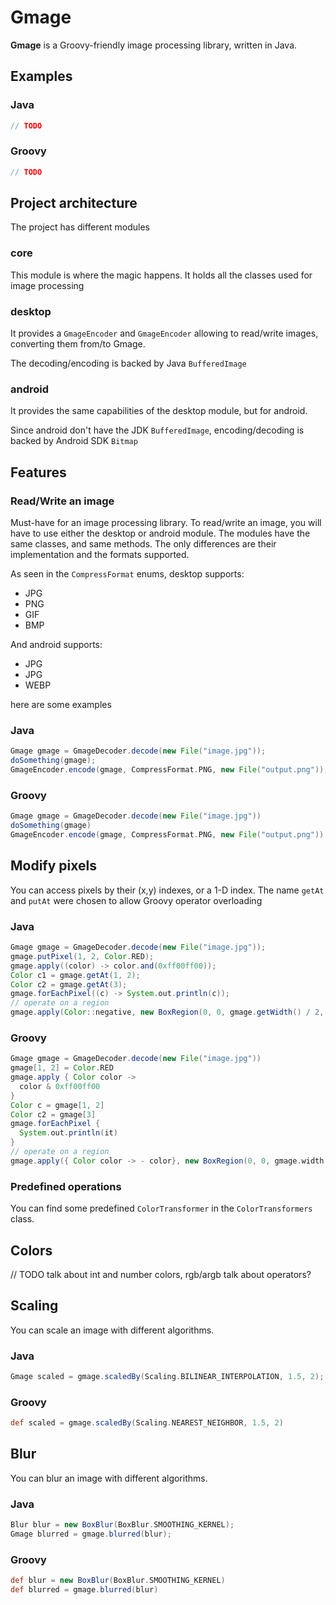 # Gmage

**Gmage** is a Groovy-friendly image processing library, written in Java.

## Examples
### Java

```groovy
// TODO
```
### Groovy
```groovy
// TODO
```

## Project architecture
The project has different modules

### core
This module is where the magic happens. It holds all the classes used for image processing

### desktop
It provides a `GmageEncoder` and `GmageEncoder` allowing to read/write images, converting them from/to Gmage.

The decoding/encoding is backed by Java `BufferedImage`
### android
It provides the same capabilities of the desktop module, but for android.

Since android don't have the JDK `BufferedImage`, encoding/decoding is backed by Android SDK `Bitmap`


## Features

### Read/Write an image
Must-have for an image processing library.
To read/write an image, you will have to use either the desktop or android module.
The modules have the same classes, and same methods. The only differences are their implementation
and the formats supported. 

As seen in the `CompressFormat` enums, desktop supports:
- JPG
- PNG
- GIF
- BMP


And android supports:
- JPG
- JPG
- WEBP


here are some examples

### Java
```groovy
Gmage gmage = GmageDecoder.decode(new File("image.jpg"));
doSomething(gmage);
GmageEncoder.encode(gmage, CompressFormat.PNG, new File("output.png"));
```
### Groovy
```groovy
Gmage gmage = GmageDecoder.decode(new File("image.jpg"))
doSomething(gmage)
GmageEncoder.encode(gmage, CompressFormat.PNG, new File("output.png"))
```

## Modify pixels
You can access pixels by their (x,y) indexes, or a 1-D index. The name `getAt` and `putAt` were
chosen to allow Groovy operator overloading

### Java
```groovy
Gmage gmage = GmageDecoder.decode(new File("image.jpg"));
gmage.putPixel(1, 2, Color.RED);
gmage.apply((color) -> color.and(0xff00ff00));
Color c1 = gmage.getAt(1, 2);
Color c2 = gmage.getAt(3);
gmage.forEachPixel((c) -> System.out.println(c));
// operate on a region
gmage.apply(Color::negative, new BoxRegion(0, 0, gmage.getWidth() / 2,  gmage.getHeight() / 2));
```

### Groovy
```groovy
Gmage gmage = GmageDecoder.decode(new File("image.jpg"))
gmage[1, 2] = Color.RED
gmage.apply { Color color ->
  color & 0xff00ff00
}
Color c = gmage[1, 2]
Color c2 = gmage[3]
gmage.forEachPixel {
  System.out.println(it)
}
// operate on a region
gmage.apply({ Color color -> - color}, new BoxRegion(0, 0, gmage.width / 2,  gmage.height / 2));
```

### Predefined operations
You can find some predefined `ColorTransformer` in the `ColorTransformers` class.

## Colors
// TODO talk about int and number colors, rgb/argb
talk about operators?

## Scaling
You can scale an image with different algorithms.

### Java
```groovy
Gmage scaled = gmage.scaledBy(Scaling.BILINEAR_INTERPOLATION, 1.5, 2);
```

### Groovy
```groovy
def scaled = gmage.scaledBy(Scaling.NEAREST_NEIGHBOR, 1.5, 2)
```

## Blur
You can blur an image with different algorithms.

### Java
```groovy
Blur blur = new BoxBlur(BoxBlur.SMOOTHING_KERNEL);
Gmage blurred = gmage.blurred(blur);
```

### Groovy
```groovy
def blur = new BoxBlur(BoxBlur.SMOOTHING_KERNEL)
def blurred = gmage.blurred(blur)
```